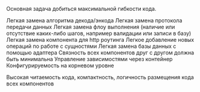 Основная задача добиться максимальной гибкости кода.

Легкая замена алгоритма декода/энкода
Легкая замена протокола передачи данных
Легкая замена флоу выполнения (наличие или отсутствие каких-либо шагов, например валидации или записи в базу)
Легкая замена компонента для http роутинга
Легкое добавление новых операций по работе с сущностями
Легкая замена базы данных с помощью адаптера
Связность всех компонентов друг с другом должна быть минимальна
Управление зависимостями через контейнер
Конфигурируемость на корневом уровне


Высокая читаемость кода, компактность, логичность размещения кода всех компонентов
